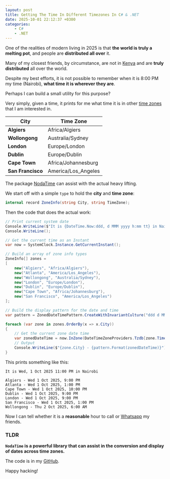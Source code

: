 ```yaml
---
layout: post
title: Getting The Time In Different Timezones In C# & .NET
date: 2025-10-01 22:12:37 +0300
categories:
    - C#
    - .NET
---
```


One of the realities of modern living in 2025 is that **the world is truly a melting pot**, and people are **distributed all over** it.

Many of my closest friends, by circumstance, are not in [Kenya](https://magicalkenya.com/) and are **truly distributed** all over the world.

Despite my best efforts, it is not possible to remember when it is 8:00 PM my time (Nairobi), **what time it is wherever they are**.

Perhaps I can build a small utility for this purpose?

Very simply, given a time, it prints for me what time it is in other [time zones](https://en.wikipedia.org/wiki/List_of_tz_database_time_zones) that I am interested in.

| City              | Time Zone           |
| ----------------- | ------------------- |
| **Algiers**       | Africa/Algiers      |
| **Wollongong**    | Australia/Sydney    |
| **London**        | Europe/London       |
| **Dublin**        | Europe/Dublin       |
| **Cape Town**     | Africa/Johannesburg |
| **San Francisco** | America/Los_Angeles |

The package [NodaTime](https://nodatime.org/) can assist with the actual heavy lifting.

We start off with a simple `type` to hold the **city** and **time zone**:

```c#
internal record ZoneInfo(string City, string TimeZone);
```

Then the code that does the actual work:

```c#
// Print current system date
Console.WriteLine($"It is {DateTime.Now:ddd, d MMM yyyy h:mm tt} in Nairobi");
Console.WriteLine();

// Get the current time as an Instant
var now = SystemClock.Instance.GetCurrentInstant();

// Build an array of zone info types
ZoneInfo[] zones =
[
    new("Algiers", "Africa/Algiers"),
    new("Atlanta", "America/Los_Angeles"),
    new("Wollongong", "Australia/Sydney"),
    new("London", "Europe/London"),
    new("Dublin", "Europe/Dublin"),
    new("Cape Town", "Africa/Johannesburg"),
    new("San Francisco", "America/Los_Angeles")
];

// Build the display pattern for the date and time
var pattern = ZonedDateTimePattern.CreateWithInvariantCulture("ddd d MMM yyyy, h:mm tt", DateTimeZoneProviders.Tzdb);

foreach (var zone in zones.OrderBy(x => x.City))
{
    // Get the current zone date time
    var zonedDateTime = now.InZone(DateTimeZoneProviders.Tzdb[zone.TimeZone]);
    // Output
    Console.WriteLine($"{zone.City} - {pattern.Format(zonedDateTime)}");
}
```

This prints something like this:

```plaintext
It is Wed, 1 Oct 2025 11:00 PM in Nairobi

Algiers - Wed 1 Oct 2025, 9:00 PM
Atlanta - Wed 1 Oct 2025, 1:00 PM
Cape Town - Wed 1 Oct 2025, 10:00 PM
Dublin - Wed 1 Oct 2025, 9:00 PM
London - Wed 1 Oct 2025, 9:00 PM
San Francisco - Wed 1 Oct 2025, 1:00 PM
Wollongong - Thu 2 Oct 2025, 6:00 AM
```

Now I can tell whether it is a **reasonable** hour to call or [Whatsapp](https://www.whatsapp.com/) my friends.

### TLDR

**`NodaTime` is a powerful library that can assist in the conversion and display of dates across time zones.**

The code is in my [GitHub](https://github.com/conradakunga/BlogCode/tree/master/2025-10-01%20-%20TimezoneInfo).

Happy hacking!
